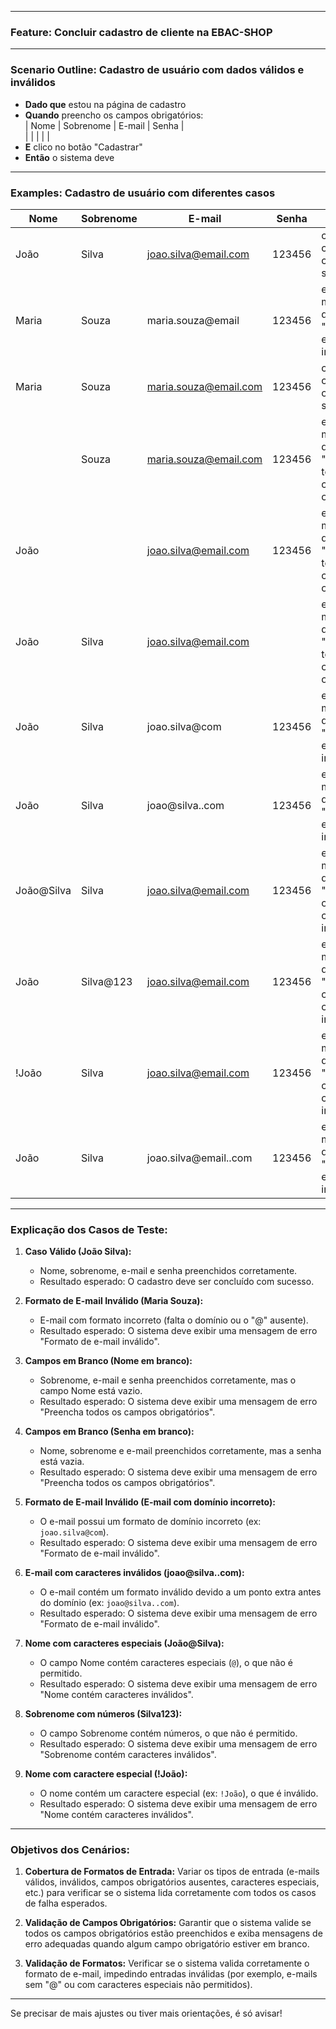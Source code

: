 
---

### **Feature: Concluir cadastro de cliente na EBAC-SHOP**

---

### **Scenario Outline: Cadastro de usuário com dados válidos e inválidos**

- **Dado que** estou na página de cadastro  
- **Quando** preencho os campos obrigatórios:  
  | Nome        | Sobrenome   | E-mail               | Senha   |  
  | <Nome>      | <Sobrenome> | <E-mail>             | <Senha> |  
- **E** clico no botão "Cadastrar"  
- **Então** o sistema deve <Resultado>  

---

### **Examples: Cadastro de usuário com diferentes casos**

| Nome           | Sobrenome      | E-mail                        | Senha      | Resultado                                                        |
|----------------|----------------|-------------------------------|------------|------------------------------------------------------------------|
| João           | Silva          | joao.silva@email.com           | 123456     | concluir o cadastro com sucesso                                  |
| Maria          | Souza          | maria.souza@email              | 123456     | exibir uma mensagem de erro "Formato de e-mail inválido"         |
| Maria          | Souza          | maria.souza@email.com          | 123456     | concluir o cadastro com sucesso                                  |
|                | Souza          | maria.souza@email.com          | 123456     | exibir uma mensagem de erro "Preencha todos os campos obrigatórios" |
| João           |                | joao.silva@email.com           | 123456     | exibir uma mensagem de erro "Preencha todos os campos obrigatórios" |
| João           | Silva          | joao.silva@email.com           |            | exibir uma mensagem de erro "Preencha todos os campos obrigatórios" |
| João           | Silva          | joao.silva@com                | 123456     | exibir uma mensagem de erro "Formato de e-mail inválido"         |
| João           | Silva          | joao@silva..com                | 123456     | exibir uma mensagem de erro "Formato de e-mail inválido"         |
| João@Silva     | Silva          | joao.silva@email.com           | 123456     | exibir uma mensagem de erro "Nome contém caracteres inválidos"   |
| João           | Silva@123      | joao.silva@email.com           | 123456     | exibir uma mensagem de erro "Sobrenome contém caracteres inválidos" |
| !João          | Silva          | joao.silva@email.com           | 123456     | exibir uma mensagem de erro "Nome contém caracteres inválidos"   |
| João           | Silva          | joao.silva@email..com          | 123456     | exibir uma mensagem de erro "Formato de e-mail inválido"         |

---

### **Explicação dos Casos de Teste:**

1. **Caso Válido (João Silva):**
   - Nome, sobrenome, e-mail e senha preenchidos corretamente.
   - Resultado esperado: O cadastro deve ser concluído com sucesso.

2. **Formato de E-mail Inválido (Maria Souza):**
   - E-mail com formato incorreto (falta o domínio ou o "@" ausente).
   - Resultado esperado: O sistema deve exibir uma mensagem de erro "Formato de e-mail inválido".

3. **Campos em Branco (Nome em branco):**
   - Sobrenome, e-mail e senha preenchidos corretamente, mas o campo Nome está vazio.
   - Resultado esperado: O sistema deve exibir uma mensagem de erro "Preencha todos os campos obrigatórios".

4. **Campos em Branco (Senha em branco):**
   - Nome, sobrenome e e-mail preenchidos corretamente, mas a senha está vazia.
   - Resultado esperado: O sistema deve exibir uma mensagem de erro "Preencha todos os campos obrigatórios".

5. **Formato de E-mail Inválido (E-mail com domínio incorreto):**
   - O e-mail possui um formato de domínio incorreto (ex: `joao.silva@com`).
   - Resultado esperado: O sistema deve exibir uma mensagem de erro "Formato de e-mail inválido".

6. **E-mail com caracteres inválidos (joao@silva..com):**
   - O e-mail contém um formato inválido devido a um ponto extra antes do domínio (ex: `joao@silva..com`).
   - Resultado esperado: O sistema deve exibir uma mensagem de erro "Formato de e-mail inválido".

7. **Nome com caracteres especiais (João@Silva):**
   - O campo Nome contém caracteres especiais (`@`), o que não é permitido.
   - Resultado esperado: O sistema deve exibir uma mensagem de erro "Nome contém caracteres inválidos".

8. **Sobrenome com números (Silva123):**
   - O campo Sobrenome contém números, o que não é permitido.
   - Resultado esperado: O sistema deve exibir uma mensagem de erro "Sobrenome contém caracteres inválidos".

9. **Nome com caractere especial (!João):**
   - O nome contém um caractere especial (ex: `!João`), o que é inválido.
   - Resultado esperado: O sistema deve exibir uma mensagem de erro "Nome contém caracteres inválidos".

---

### **Objetivos dos Cenários:**

1. **Cobertura de Formatos de Entrada:** Variar os tipos de entrada (e-mails válidos, inválidos, campos obrigatórios ausentes, caracteres especiais, etc.) para verificar se o sistema lida corretamente com todos os casos de falha esperados.
  
2. **Validação de Campos Obrigatórios:** Garantir que o sistema valide se todos os campos obrigatórios estão preenchidos e exiba mensagens de erro adequadas quando algum campo obrigatório estiver em branco.

3. **Validação de Formatos:** Verificar se o sistema valida corretamente o formato de e-mail, impedindo entradas inválidas (por exemplo, e-mails sem "@" ou com caracteres especiais não permitidos).

---

Se precisar de mais ajustes ou tiver mais orientações, é só avisar!
